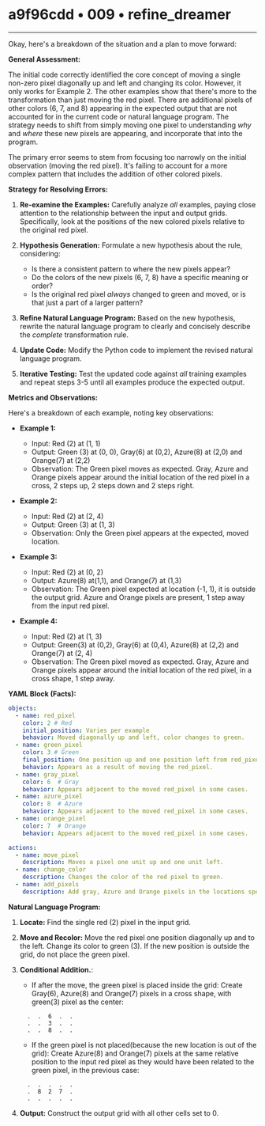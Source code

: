 # a9f96cdd • 009 • refine_dreamer

---
Okay, here's a breakdown of the situation and a plan to move forward:

**General Assessment:**

The initial code correctly identified the core concept of moving a single non-zero pixel diagonally up and left and changing its color. However, it only works for Example 2. The other examples show that there's more to the transformation than just moving the red pixel. There are additional pixels of other colors (6, 7, and 8) appearing in the expected output that are not accounted for in the current code or natural language program. The strategy needs to shift from simply moving one pixel to understanding *why* and *where* these new pixels are appearing, and incorporate that into the program.

The primary error seems to stem from focusing too narrowly on the initial observation (moving the red pixel). It's failing to account for a more complex pattern that includes the addition of other colored pixels.

**Strategy for Resolving Errors:**

1.  **Re-examine the Examples:** Carefully analyze *all* examples, paying close attention to the relationship between the input and output grids. Specifically, look at the positions of the new colored pixels relative to the original red pixel.

2.  **Hypothesis Generation:** Formulate a new hypothesis about the rule, considering:
    *   Is there a consistent pattern to where the new pixels appear?
    *   Do the colors of the new pixels (6, 7, 8) have a specific meaning or order?
    *   Is the original red pixel *always* changed to green and moved, or is that just a part of a larger pattern?

3.  **Refine Natural Language Program:** Based on the new hypothesis, rewrite the natural language program to clearly and concisely describe the *complete* transformation rule.

4.  **Update Code:**  Modify the Python code to implement the revised natural language program.

5.  **Iterative Testing:** Test the updated code against *all* training examples and repeat steps 3-5 until all examples produce the expected output.

**Metrics and Observations:**

Here's a breakdown of each example, noting key observations:

*   **Example 1:**
    *   Input: Red (2) at (1, 1)
    *   Output: Green (3) at (0, 0), Gray(6) at (0,2), Azure(8) at (2,0) and Orange(7) at (2,2)
    *   Observation: The Green pixel moves as expected. Gray, Azure and Orange pixels appear around the initial location of the red pixel in a cross, 2 steps up, 2 steps down and 2 steps right.

*   **Example 2:**
    *   Input: Red (2) at (2, 4)
    *   Output: Green (3) at (1, 3)
    *   Observation: Only the Green pixel appears at the expected, moved location.

*   **Example 3:**
    *   Input: Red (2) at (0, 2)
    *   Output: Azure(8) at(1,1), and Orange(7) at (1,3)
    *   Observation: The Green pixel expected at location (-1, 1), it is outside the output grid. Azure and Orange pixels are present, 1 step away from the input red pixel.

*   **Example 4:**
    *   Input: Red (2) at (1, 3)
    *   Output: Green(3) at (0,2), Gray(6) at (0,4), Azure(8) at (2,2) and Orange(7) at (2, 4)
    *   Observation: The Green pixel moved as expected. Gray, Azure and Orange pixels appear around the initial location of the red pixel, in a cross shape, 1 step away.

**YAML Block (Facts):**

```yaml
objects:
  - name: red_pixel
    color: 2 # Red
    initial_position: Varies per example
    behavior: Moved diagonally up and left, color changes to green.
  - name: green_pixel
    color: 3 # Green
    final_position: One position up and one position left from red_pixel's initial position.
    behavior: Appears as a result of moving the red_pixel.
  - name: gray_pixel
    color: 6  # Gray
    behavior: Appears adjacent to the moved red_pixel in some cases.
  - name: azure_pixel
    color: 8  # Azure
    behavior: Appears adjacent to the moved red_pixel in some cases.
  - name: orange_pixel
    color: 7  # Orange
    behavior: Appears adjacent to the moved red_pixel in some cases.

actions:
  - name: move_pixel
    description: Moves a pixel one unit up and one unit left.
  - name: change_color
    description: Changes the color of the red pixel to green.
  - name: add_pixels
    description: Add gray, Azure and Orange pixels in the locations specified.
```

**Natural Language Program:**

1.  **Locate:** Find the single red (2) pixel in the input grid.

2.  **Move and Recolor:** Move the red pixel one position diagonally up and to the left. Change its color to green (3). If the new position is outside the grid, do not place the green pixel.

3.  **Conditional Addition.**:
    -   If after the move, the green pixel is placed inside the grid: Create Gray(6), Azure(8) and Orange(7) pixels in a cross shape, with green(3) pixel as the center:

    ```
      .  .  6  .  .
      .  .  3  .  .
      .  .  8  .  .
    ```
    -   If the green pixel is not placed(because the new location is out of the grid): Create Azure(8) and Orange(7) pixels at the same relative position to the input red pixel as they would have been related to the green pixel, in the previous case:

    ```
      .  .  .  .  .
      .  8  2  7  .
      .  .  .  .  .
    ```

4.  **Output:** Construct the output grid with all other cells set to 0.

